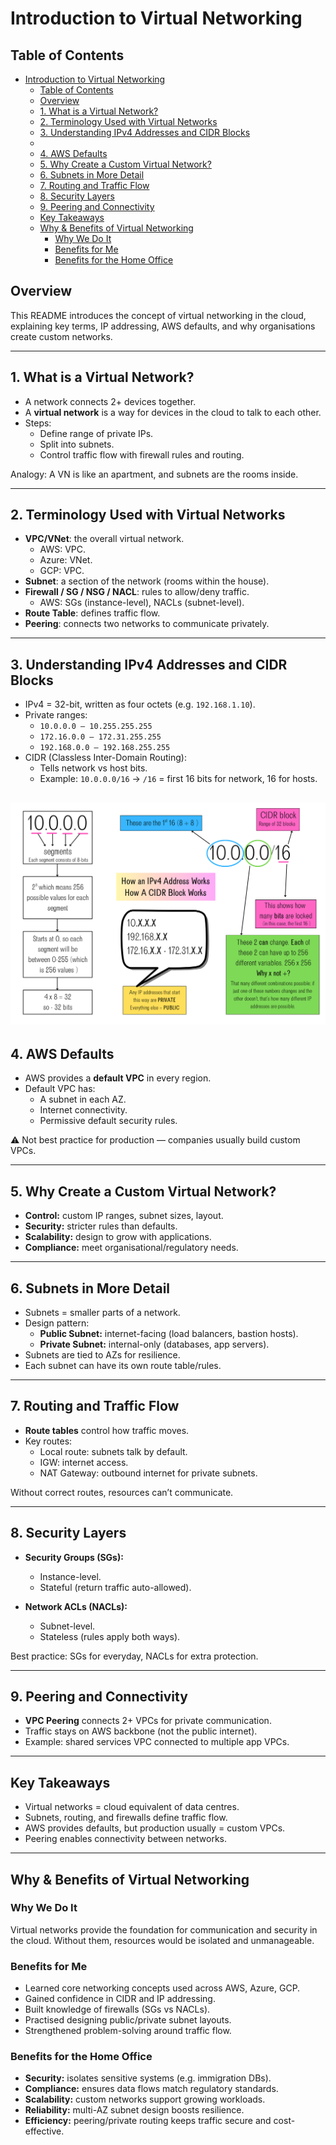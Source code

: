 # Introduction to Virtual Networking

## Table of Contents
- [Introduction to Virtual Networking](#introduction-to-virtual-networking)
  - [Table of Contents](#table-of-contents)
  - [Overview](#overview)
  - [1. What is a Virtual Network?](#1-what-is-a-virtual-network)
  - [2. Terminology Used with Virtual Networks](#2-terminology-used-with-virtual-networks)
  - [3. Understanding IPv4 Addresses and CIDR Blocks](#3-understanding-ipv4-addresses-and-cidr-blocks)
  - [](#)
  - [4. AWS Defaults](#4-aws-defaults)
  - [5. Why Create a Custom Virtual Network?](#5-why-create-a-custom-virtual-network)
  - [6. Subnets in More Detail](#6-subnets-in-more-detail)
  - [7. Routing and Traffic Flow](#7-routing-and-traffic-flow)
  - [8. Security Layers](#8-security-layers)
  - [9. Peering and Connectivity](#9-peering-and-connectivity)
  - [Key Takeaways](#key-takeaways)
  - [Why \& Benefits of Virtual Networking](#why--benefits-of-virtual-networking)
    - [Why We Do It](#why-we-do-it)
    - [Benefits for Me](#benefits-for-me)
    - [Benefits for the Home Office](#benefits-for-the-home-office)

## Overview
This README introduces the concept of virtual networking in the cloud, explaining key terms, IP addressing, AWS defaults, and why organisations create custom networks.  

---

## 1. What is a Virtual Network?
- A network connects 2+ devices together.  
- A **virtual network** is a way for devices in the cloud to talk to each other.  
- Steps:  
  - Define range of private IPs.  
  - Split into subnets.  
  - Control traffic flow with firewall rules and routing.  

Analogy: A VN is like an apartment, and subnets are the rooms inside.  

---

## 2. Terminology Used with Virtual Networks
- **VPC/VNet**: the overall virtual network.  
  - AWS: VPC.  
  - Azure: VNet.  
  - GCP: VPC.  
- **Subnet**: a section of the network (rooms within the house).  
- **Firewall / SG / NSG / NACL**: rules to allow/deny traffic.  
  - AWS: SGs (instance-level), NACLs (subnet-level).  
- **Route Table**: defines traffic flow.  
- **Peering**: connects two networks to communicate privately.  

---

## 3. Understanding IPv4 Addresses and CIDR Blocks
- IPv4 = 32-bit, written as four octets (e.g. `192.168.1.10`).  
- Private ranges:  
  - `10.0.0.0 – 10.255.255.255`  
  - `172.16.0.0 – 172.31.255.255`  
  - `192.168.0.0 – 192.168.255.255`  
- CIDR (Classless Inter-Domain Routing):  
  - Tells network vs host bits.  
  - Example: `10.0.0.0/16` → `/16` = first 16 bits for network, 16 for hosts.  

![alt text](<../../images/How an IPv4 Address Works.png>)
---

## 4. AWS Defaults
- AWS provides a **default VPC** in every region.  
- Default VPC has:  
  - A subnet in each AZ.  
  - Internet connectivity.  
  - Permissive default security rules.  

⚠️ Not best practice for production — companies usually build custom VPCs.  

---

## 5. Why Create a Custom Virtual Network?
- **Control:** custom IP ranges, subnet sizes, layout.  
- **Security:** stricter rules than defaults.  
- **Scalability:** design to grow with applications.  
- **Compliance:** meet organisational/regulatory needs.  

---

## 6. Subnets in More Detail
- Subnets = smaller parts of a network.  
- Design pattern:  
  - **Public Subnet:** internet-facing (load balancers, bastion hosts).  
  - **Private Subnet:** internal-only (databases, app servers).  
- Subnets are tied to AZs for resilience.  
- Each subnet can have its own route table/rules.  

---

## 7. Routing and Traffic Flow
- **Route tables** control how traffic moves.  
- Key routes:  
  - Local route: subnets talk by default.  
  - IGW: internet access.  
  - NAT Gateway: outbound internet for private subnets.  

Without correct routes, resources can’t communicate.  

---

## 8. Security Layers
- **Security Groups (SGs):**  
  - Instance-level.  
  - Stateful (return traffic auto-allowed).  

- **Network ACLs (NACLs):**  
  - Subnet-level.  
  - Stateless (rules apply both ways).  

Best practice: SGs for everyday, NACLs for extra protection.  

---

## 9. Peering and Connectivity
- **VPC Peering** connects 2+ VPCs for private communication.  
- Traffic stays on AWS backbone (not the public internet).  
- Example: shared services VPC connected to multiple app VPCs.  

---

## Key Takeaways
- Virtual networks = cloud equivalent of data centres.  
- Subnets, routing, and firewalls define traffic flow.  
- AWS provides defaults, but production usually = custom VPCs.  
- Peering enables connectivity between networks.  

---

## Why & Benefits of Virtual Networking

### Why We Do It
Virtual networks provide the foundation for communication and security in the cloud. Without them, resources would be isolated and unmanageable.  

### Benefits for Me
- Learned core networking concepts used across AWS, Azure, GCP.  
- Gained confidence in CIDR and IP addressing.  
- Built knowledge of firewalls (SGs vs NACLs).  
- Practised designing public/private subnet layouts.  
- Strengthened problem-solving around traffic flow.  

### Benefits for the Home Office
- **Security:** isolates sensitive systems (e.g. immigration DBs).  
- **Compliance:** ensures data flows match regulatory standards.  
- **Scalability:** custom networks support growing workloads.  
- **Reliability:** multi-AZ subnet design boosts resilience.  
- **Efficiency:** peering/private routing keeps traffic secure and cost-effective.  
